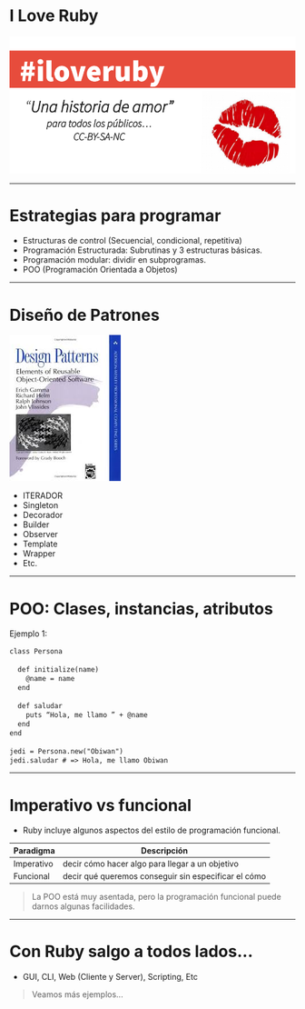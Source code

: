
# I Love Ruby

![](./images/iloveruby.png)

---

# Estrategias para programar

* Estructuras de control (Secuencial, condicional, repetitiva)
* Programación Estructurada: Subrutinas y 3 estructuras básicas.
* Programación modular: dividir en subprogramas.
* POO (Programación Orientada a Objetos)

---

# Diseño de Patrones

![](./images/libro.png)

* ITERADOR
* Singleton
* Decorador
* Builder
* Observer
* Template
* Wrapper
* Etc.

---

# POO: Clases, instancias, atributos

Ejemplo 1:

```
class Persona

  def initialize(name)
    @name = name
  end

  def saludar
    puts “Hola, me llamo ” + @name
  end
end

jedi = Persona.new("Obiwan")
jedi.saludar # => Hola, me llamo Obiwan
```

---

# Imperativo vs funcional

* Ruby incluye algunos aspectos del estilo de programación funcional.

| Paradigma  | Descripción |
| ---------- | ----------- |
| Imperativo | decir cómo hacer algo para llegar a un objetivo |
| Funcional  | decir qué queremos conseguir sin especificar el cómo|

> La POO está muy asentada, pero la programación funcional puede darnos algunas facilidades.

---

# Con Ruby salgo a todos lados...

* GUI, CLI, Web (Cliente y Server), Scripting, Etc

> Veamos más ejemplos...
